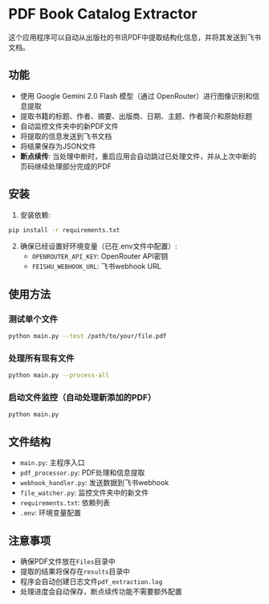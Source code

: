 # PDF Book Catalog Extractor

这个应用程序可以自动从出版社的书讯PDF中提取结构化信息，并将其发送到飞书文档。

## 功能

- 使用 Google Gemini 2.0 Flash 模型（通过 OpenRouter）进行图像识别和信息提取
- 提取书籍的标题、作者、摘要、出版商、日期、主题、作者简介和原始标题
- 自动监控文件夹中的新PDF文件
- 将提取的信息发送到飞书文档
- 将结果保存为JSON文件
- **断点续传**: 当处理中断时，重启应用会自动跳过已处理文件，并从上次中断的页码继续处理部分完成的PDF

## 安装

1. 安装依赖:

```bash
pip install -r requirements.txt
```

2. 确保已经设置好环境变量（已在.env文件中配置）:
   - `OPENROUTER_API_KEY`: OpenRouter API密钥
   - `FEISHU_WEBHOOK_URL`: 飞书webhook URL

## 使用方法

### 测试单个文件

```bash
python main.py --test /path/to/your/file.pdf
```

### 处理所有现有文件

```bash
python main.py --process-all
```

### 启动文件监控（自动处理新添加的PDF）

```bash
python main.py
```

## 文件结构

- `main.py`: 主程序入口
- `pdf_processor.py`: PDF处理和信息提取
- `webhook_handler.py`: 发送数据到飞书webhook
- `file_watcher.py`: 监控文件夹中的新文件
- `requirements.txt`: 依赖列表
- `.env`: 环境变量配置

## 注意事项

- 确保PDF文件放在`Files`目录中
- 提取的结果将保存在`results`目录中
- 程序会自动创建日志文件`pdf_extraction.log`
- 处理进度会自动保存，断点续传功能不需要额外配置
